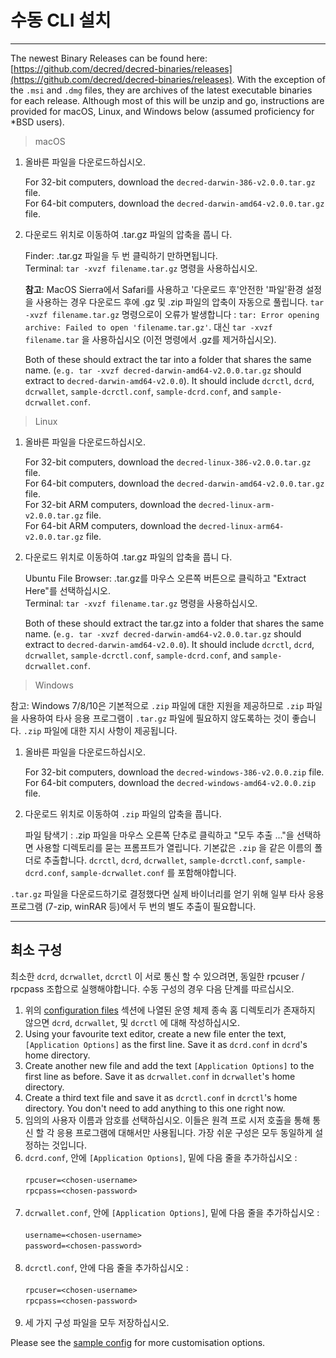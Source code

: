 # 수동 CLI 설치 

---

The newest Binary Releases can be found here: [https://github.com/decred/decred-binaries/releases](https://github.com/decred/decred-binaries/releases). With the exception of the `.msi` and `.dmg` files, they are archives of the latest executable binaries for each release. Although most of this will be unzip and go, instructions are provided for macOS, Linux, and Windows below (assumed proficiency for *BSD users).

> macOS

1. 올바른 파일을 다운로드하십시오.

    For 32-bit computers, download the `decred-darwin-386-v2.0.0.tar.gz` file. <br />
    For 64-bit computers, download the `decred-darwin-amd64-v2.0.0.tar.gz` file.

2. 다운로드 위치로 이동하여 .tar.gz 파일의 압축을 풉니 다.

    Finder: .tar.gz 파일을 두 번 클릭하기 만하면됩니다. <br />
    Terminal: `tar -xvzf filename.tar.gz` 명령을 사용하십시오.

    **참고**: MacOS Sierra에서 Safari를 사용하고 '다운로드 후'안전한 '파일'환경 설정을 사용하는 경우 다운로드 후에 .gz 및 .zip 파일의 압축이 자동으로 풀립니다. `tar -xvzf filename.tar.gz` 명령으로이 오류가 발생합니다 : `tar: Error opening archive: Failed to open 'filename.tar.gz'`. 대신 `tar -xvzf filename.tar` 을 사용하십시오 (이전 명령에서 .gz를 제거하십시오).
    
    Both of these should extract the tar into a folder that shares the same name. (`e.g. tar -xvzf decred-darwin-amd64-v2.0.0.tar.gz` should extract to `decred-darwin-amd64-v2.0.0`). It should include `dcrctl`, `dcrd`, `dcrwallet`, `sample-dcrctl.conf`, `sample-dcrd.conf`, and `sample-dcrwallet.conf`.


> Linux

1. 올바른 파일을 다운로드하십시오.

    For 32-bit computers, download the `decred-linux-386-v2.0.0.tar.gz` file. <br />
    For 64-bit computers, download the `decred-darwin-amd64-v2.0.0.tar.gz` file. <br />
    For 32-bit ARM computers, download the `decred-linux-arm-v2.0.0.tar.gz` file. <br />
    For 64-bit ARM computers, download the `decred-linux-arm64-v2.0.0.tar.gz` file.

2. 다운로드 위치로 이동하여 .tar.gz 파일의 압축을 풉니 다.

    Ubuntu File Browser: .tar.gz를 마우스 오른쪽 버튼으로 클릭하고 "Extract Here"를 선택하십시오. <br />
    Terminal: `tar -xvzf filename.tar.gz` 명령을 사용하십시오.
    
    Both of these should extract the tar.gz into a folder that shares the same name. (`e.g. tar -xvzf decred-darwin-amd64-v2.0.0.tar.gz` should extract to `decred-darwin-amd64-v2.0.0`). It should include `dcrctl`, `dcrd`, `dcrwallet`, `sample-dcrctl.conf`, `sample-dcrd.conf`, and `sample-dcrwallet.conf`.

> Windows

참고: Windows 7/8/10은 기본적으로 `.zip` 파일에 대한 지원을 제공하므로 `.zip` 파일을 사용하여 타사 응용 프로그램이 `.tar.gz` 파일에 필요하지 않도록하는 것이 좋습니다. `.zip` 파일에 대한 지시 사항이 제공됩니다.

1. 올바른 파일을 다운로드하십시오.

    For 32-bit computers, download the `decred-windows-386-v2.0.0.zip` file. <br />
    For 64-bit computers, download the `decred-windows-amd64-v2.0.0.zip` file.

2. 다운로드 위치로 이동하여 `.zip` 파일의 압축을 풉니다.

    파일 탐색기 : .zip 파일을 마우스 오른쪽 단추로 클릭하고 "모두 추출 ..."을 선택하면 사용할 디렉토리를 묻는 프롬프트가 열립니다. 기본값은 `.zip` 을 같은 이름의 폴더로 추출합니다. `dcrctl`, `dcrd`, `dcrwallet`, `sample-dcrctl.conf`, `sample-dcrd.conf`, `sample-dcrwallet.conf` 를 포함해야합니다.

`.tar.gz` 파일을 다운로드하기로 결정했다면 실제 바이너리를 얻기 위해 일부 타사 응용 프로그램 (7-zip, winRAR 등)에서 두 번의 별도 추출이 필요합니다.

---

## 최소 구성

최소한 `dcrd`, `dcrwallet`, `dcrctl` 이 서로 통신 할 수 있으려면, 동일한 rpcuser / rpcpass 조합으로 실행해야합니다. 수동 구성의 경우 다음 단계를 따르십시오.

1. 위의 [configuration files](#configuration-file-locations) 섹션에 나열된 운영 체제 종속 홈 디렉토리가 존재하지 않으면 `dcrd`, `dcrwallet`, 및 `dcrctl` 에 대해 작성하십시오.
2. Using your favourite text editor, create a new file enter the text, `[Application Options]` as the first line. Save it as `dcrd.conf` in `dcrd`'s home directory.
3. Create another new file and add the text `[Application Options]` to the first line as before. Save it as `dcrwallet.conf` in `dcrwallet`'s home directory.
4. Create a third text file and save it as `dcrctl.conf` in `dcrctl`'s home directory. You don't need to add anything to this one right now.
5. 임의의 사용자 이름과 암호를 선택하십시오. 이들은 원격 프로 시저 호출을 통해 통신 할 각 응용 프로그램에 대해서만 사용됩니다. 가장 쉬운 구성은 모두 동일하게 설정하는 것입니다.
6. `dcrd.conf`, 안에 `[Application Options]`, 밑에 다음 줄을 추가하십시오 :<br /><br />
        `rpcuser=<chosen-username>`<br />
        `rpcpass=<chosen-password>`<br /><br />
7. `dcrwallet.conf`, 안에 `[Application Options]`, 밑에 다음 줄을 추가하십시오 :<br /><br />
        `username=<chosen-username>`<br />
        `password=<chosen-password>`<br /><br />
8. `dcrctl.conf`, 안에 다음 줄을 추가하십시오 :<br /><br />
        `rpcuser=<chosen-username>`<br />
        `rpcpass=<chosen-password>`<br /><br />
9. 세 가지 구성 파일을 모두 저장하십시오.

Please see the [sample config](https://github.com/decred/dcrd/blob/master/sampleconfig/sampleconfig.go#L8-L352) for more customisation options.